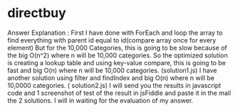 # directbuy

Answer Explanation :
First I have done with ForEach and  loop the array to find everything with parent id equal to id(compare array once for every element)
But for the 10,000 Categories, this is going to be slow because of the big O(n^2) where n will be 10,000 categories.
So the optimized solution is creating a lookup table and using key-value compare, this is going to be fast and big O(n) where n will be 10,000 categories. (solution1.js)
I have another solution using filter and findIndex and big O(n) where n will be 10,0000 categories. ( solution2.js)
I will send you the results in javascript code and 1 screenshot of test of the result in jsFiddle and paste it in the mail the 2 solutions.
I will in waiting for the evaluation of my answer.
